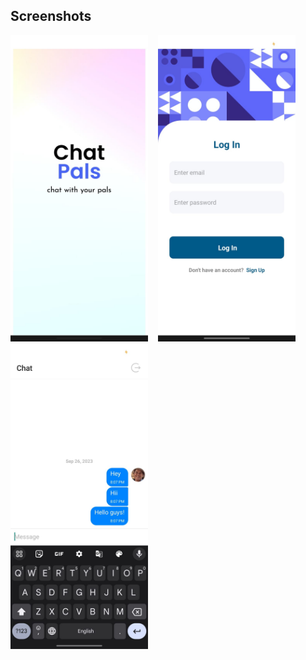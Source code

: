 ## Screenshots
<p float="left">
  <img src="a3.jpg" width="220">&nbsp;&nbsp;&nbsp;
  <img src="a1.jpg" width="220">&nbsp;&nbsp;&nbsp;
  <img src = "a2.jpg"  width = "220" >&nbsp;&nbsp;&nbsp;
</p>
